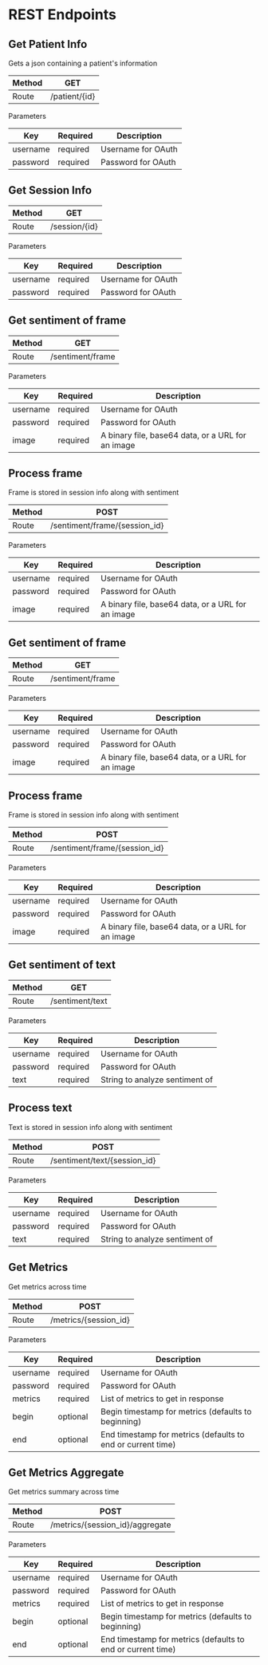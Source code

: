 # REST Endpoints


## Get Patient Info

Gets a json containing a patient's information

| <b>Method</b> | GET |
|---|---|
| Route | /patient/{id} |
Parameters

| Key | Required | Description |
|---|---|---|
| username | required| Username for OAuth |
| password | required| Password for OAuth |

## Get Session Info

| <b>Method</b> | GET |
|----------|--------------------|
| Route | /session/{id} |
Parameters

| Key | Required | Description |
|---|---|---|
| username | required| Username for OAuth |
| password | required| Password for OAuth |

## Get sentiment of frame

| <b>Method</b> | GET |
|----------|--------------------|
| Route | /sentiment/frame |
Parameters

| Key | Required | Description |
|---|---|---|
| username | required| Username for OAuth |
| password | required| Password for OAuth |
| image | required| A binary file, base64 data, or a URL for an image |

## Process frame

Frame is stored in session info along with sentiment

| <b>Method</b> | POST |
|----------|--------------------|
| Route | /sentiment/frame/{session_id} |
Parameters

| Key | Required | Description |
|---|---|---|
| username | required| Username for OAuth |
| password | required| Password for OAuth |
| image | required| A binary file, base64 data, or a URL for an image |

## Get sentiment of frame

| <b>Method</b> | GET |
|----------|--------------------|
| Route | /sentiment/frame |
Parameters

| Key | Required | Description |
|---|---|---|
| username | required| Username for OAuth |
| password | required| Password for OAuth |
| image | required| A binary file, base64 data, or a URL for an image |

## Process frame

Frame is stored in session info along with sentiment

| <b>Method</b> | POST |
|----------|--------------------|
| Route | /sentiment/frame/{session_id} |
Parameters

| Key | Required | Description |
|---|---|---|
| username | required| Username for OAuth |
| password | required| Password for OAuth |
| image | required| A binary file, base64 data, or a URL for an image |

## Get sentiment of text

| <b>Method</b> | GET |
|----------|--------------------|
| Route | /sentiment/text |
Parameters

| Key | Required | Description |
|---|---|---|
| username | required| Username for OAuth |
| password | required| Password for OAuth |
| text | required| String to analyze sentiment of |

## Process text

Text is stored in session info along with sentiment

| <b>Method</b> | POST |
|----------|--------------------|
| Route | /sentiment/text/{session_id} |
Parameters

| Key | Required | Description |
|---|---|---|
| username | required| Username for OAuth |
| password | required| Password for OAuth |
| text | required| String to analyze sentiment of |

## Get Metrics

Get metrics across time

| <b>Method</b> | POST |
|----------|--------------------|
| Route | /metrics/{session_id} |
Parameters

| Key | Required | Description |
|---|---|---|
| username | required | Username for OAuth |
| password | required | Password for OAuth |
| metrics | required | List of metrics to get in response |
| begin | optional | Begin timestamp for metrics (defaults to beginning) |
| end | optional | End timestamp for metrics (defaults to end or current time) |

## Get Metrics Aggregate

Get metrics summary across time

| <b>Method</b> | POST |
|----------|--------------------|
| Route | /metrics/{session_id}/aggregate |
Parameters

| Key | Required | Description |
|---|---|---|
| username | required | Username for OAuth |
| password | required | Password for OAuth |
| metrics | required | List of metrics to get in response |
| begin | optional | Begin timestamp for metrics (defaults to beginning) |
| end | optional | End timestamp for metrics (defaults to end or current time) |
